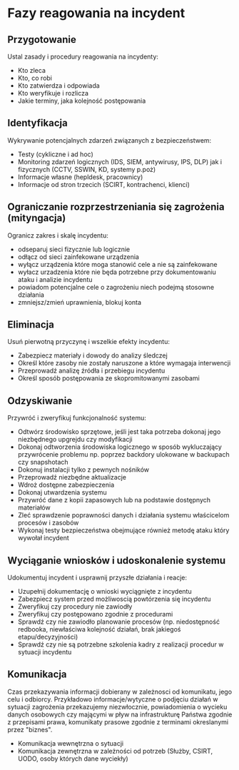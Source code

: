 # Fazy reagowania na incydent

## Przygotowanie
  
Ustal zasady i procedury reagowania na incydenty:

* Kto zleca
* Kto, co robi
* Kto zatwierdza i odpowiada
* Kto weryfikuje i rozlicza
* Jakie terminy, jaka kolejność postępowania

## Identyfikacja

Wykrywanie potencjalnych zdarzeń związanych z bezpieczeństwem:

* Testy (cykliczne i ad hoc)
* Monitoring zdarzeń logicznych (IDS, SIEM, antywirusy, IPS, DLP) jak i fizycznych (CCTV, SSWIN, KD, systemy p.poż)
* Informacje własne (hepldesk, pracownicy)
* Informacje od stron trzecich (SCIRT, kontrachenci, klienci)
  
## Ograniczanie rozprzestrzeniania się zagrożenia (mityngacja)

Ogranicz zakres i skalę incydentu:

* odseparuj sieci fizycznie lub logicznie
* odłącz od sieci zainfekowane urządzenia
* wyłącz urządzenia które moga stanowić cele a nie są zainfekowane
* wyłacz urzadzenia które nie będa potrzebne przy dokumentowaniu ataku i analizie incydentu
* powiadom potencjalne cele o zagrożeniu niech podejmą stosowne działania
* zmniejsz/zmień uprawnienia, blokuj konta

## Eliminacja

Usuń pierwotną przyczynę i wszelkie efekty incydentu:

* Zabezpiecz materiały i dowody do analizy śledczej
* Określ które zasoby nie zostały naruszone a które wymagaja interwencji
* Przeprowadź analizę źródła i przebiegu incydentu
* Określ sposób postępowania ze skopromitowanymi zasobami

## Odzyskiwanie

Przywróć i zweryfikuj funkcjonalność systemu:

* Odtwórz środowisko sprzętowe, jeśli jest taka potrzeba dokonaj jego niezbędnego upgrejdu czy modyfikacji
* Dokonaj odtworzenia środowiska logicznego w sposób wykluczający przywrócenie problemu np. poprzez backdory ulokowane w backupach czy snapshotach
* Dokonuj instalacji tylko z pewnych nośników
* Przeprowadź niezbędne aktualizacje
* Wdroż dostępne zabezpieczenia
* Dokonaj utwardzenia systemu
* Przywróć dane z kopii zapasowych lub na podstawie dostępnych materiałów
* Zleć sprawdzenie poprawności danych i działania systemu właścicelom procesów i zasobów
* Wykonaj testy bezpieczeństwa obejmujące również metodę ataku który wywołał incydent
  
## Wyciąganie wniosków i udoskonalenie systemu

Udokumentuj incydent i usprawnij przyszłe działania i reacje:

* Uzupełnij dokumentację o wnioski wyciągnięte z incydentu
* Zabezpiecz system przed możliwoscią powtórzenia się incydentu
* Zweryfikuj czy procedury nie zawiodły
* Zweryfikuj czy postępowano zgodnie z procedurami
* Sprawdź czy nie zawiodło planowanie procesów (np. niedostępność redbooka, niewłaściwa kolejność działań, brak jakiegoś etapu/decyzyjności)
* Sprawdź czy nie są potrzebne szkolenia kadry z realizacji procedur w sytuacji incydentu

## Komunikacja

Czas przekazywania informacji dobierany w zależnosci od komunikatu, jego celu i odbiorcy. Przykładowo informacje/wytyczne o podjęciu działań w sytuacji zagrożenia przekazujemy niezwłocznie, powiadomienia o wycieku danych osobowych czy mającymi w pływ na infrastrukturę Państwa zgodnie z przepisami prawa, komunikaty prasowe zgodnie z terminami okreslanymi przez "biznes".

* Komunikacja wewnętrzna o sytuacji 
* Komunikacja zewnętrzna w zależności od potrzeb (Służby, CSIRT, UODO, osoby których dane wyciekły)
